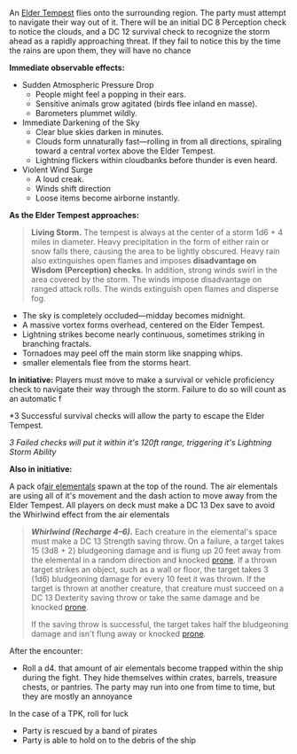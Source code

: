 An [Elder Tempest](https://dr-eigenvalue.github.io/bestiary/creature/elder-tempest) flies onto the surrounding region. The party must attempt to navigate their way out of it. There will be an initial DC 8 Perception check to notice the clouds, and a DC 12 survival check to recognize the storm ahead as a rapidly approaching threat. If they fail to notice this by the time the rains are upon them, they will have no chance 

**Immediate observable effects:**
*  Sudden Atmospheric Pressure Drop
	* People might feel a popping in their ears.
	* Sensitive animals grow agitated (birds flee inland en masse).
	* Barometers plummet wildly.
* Immediate Darkening of the Sky
	* Clear blue skies darken in minutes.
	* Clouds form unnaturally fast—rolling in from all directions, spiraling toward a central vortex above the Elder Tempest.
	* Lightning flickers within cloudbanks before thunder is even heard.
* Violent Wind Surge 
	* A loud creak.
	* Winds shift direction 
	* Loose items become airborne instantly.
		  

**As the Elder Tempest approaches:**

> **Living Storm.** The tempest is always at the center of a storm 1d6 + 4 miles in diameter. Heavy precipitation in the form of either rain or snow falls there, causing the area to be lightly obscured. Heavy rain also extinguishes open flames and imposes **disadvantage on Wisdom (Perception) checks.** In addition, strong winds swirl in the area covered by the storm. The winds impose disadvantage on ranged attack rolls. The winds extinguish open flames and disperse fog.

* The sky is completely occluded—midday becomes midnight.
*  A massive vortex forms overhead, centered on the Elder Tempest.
* Lightning strikes become nearly continuous, sometimes striking in branching fractals.
* Tornadoes may peel off the main storm like snapping whips.
* smaller elementals flee from the storms heart.

**In initiative:** 
Players must move to make a survival or vehicle proficiency check to navigate their way through the storm. Failure to do so will count as an automatic f

*3 Successful survival checks will allow the party to escape the Elder Tempest. 

*3 Failed checks will put it within it's 120ft range, triggering it's Lightning Storm Ability*


**Also in initiative:**

A pack of[air elementals](https://www.dndbeyond.com/monsters/16774-air-elemental) spawn at the top of the round. The air elementals are using all of it's movement and the dash action to move away from the Elder Tempest. All players on deck must make a DC 13 Dex save to avoid the Whirlwind effect from the air elementals

> _**Whirlwind (Recharge 4–6).**_ Each creature in the elemental's space must make a DC 13 Strength saving throw. On a failure, a target takes 15 (3d8 + 2) bludgeoning damage and is flung up 20 feet away from the elemental in a random direction and knocked [prone](https://www.dndbeyond.com/sources/dnd/free-rules/rules-glossary#ProneCondition). If a thrown target strikes an object, such as a wall or floor, the target takes 3 (1d6) bludgeoning damage for every 10 feet it was thrown. If the target is thrown at another creature, that creature must succeed on a DC 13 Dexterity saving throw or take the same damage and be knocked [prone](https://www.dndbeyond.com/sources/dnd/free-rules/rules-glossary#ProneCondition).
> 
> If the saving throw is successful, the target takes half the bludgeoning damage and isn't flung away or knocked [prone](https://www.dndbeyond.com/sources/dnd/free-rules/rules-glossary#ProneCondition).


After the encounter:
* Roll a d4. that amount of air elementals become trapped within the ship during the fight. They hide themselves within crates, barrels, treasure chests, or pantries. The party may run into one from time to time, but they are mostly an annoyance

In the case of a TPK, roll for luck
* Party is rescued by a band of pirates
* Party is able to hold on to the debris of the ship